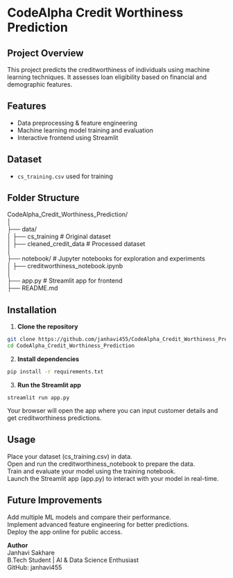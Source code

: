 # CodeAlpha Credit Worthiness Prediction

## Project Overview
This project predicts the creditworthiness of individuals using machine learning techniques. It assesses loan eligibility based on financial and demographic features.

## Features
- Data preprocessing & feature engineering
- Machine learning model training and evaluation
- Interactive frontend using Streamlit

## Dataset
- `cs_training.csv` used for training

## Folder Structure
CodeAlpha_Credit_Worthiness_Prediction/<br>
│<br>
├── data/<br>
│   ├── cs_training # Original dataset<br> 
│   ├── cleaned_credit_data # Processed dataset<br>
│<br>
├── notebook/               # Jupyter notebooks for exploration and experiments<br>
│   ├── creditworthiness_notebook.ipynb<br>
│<br>
├── app.py                   # Streamlit app for frontend<br>
├── README.md<br>

## Installation<br>

1. **Clone the repository**
```bash
git clone https://github.com/janhavi455/CodeAlpha_Credit_Worthiness_Prediction.git
cd CodeAlpha_Credit_Worthiness_Prediction
```

2. **Install dependencies** 
```bash
pip install -r requirements.txt
```

3. **Run the Streamlit app**  
```
streamlit run app.py
```
Your browser will open the app where you can input customer details and get creditworthiness predictions.

## Usage
Place your dataset (cs_training.csv) in data.<br>
Open and run the creditworthiness_notebook to prepare the data.<br>
Train and evaluate your model using the training notebook.<br>
Launch the Streamlit app (app.py) to interact with your model in real-time.<br>

## Future Improvements
Add multiple ML models and compare their performance.<br>
Implement advanced feature engineering for better predictions.<br>
Deploy the app online for public access.<br>

**Author**<br>
Janhavi Sakhare<br>
B.Tech Student | AI & Data Science Enthusiast<br>
GitHub: janhavi455<br>
